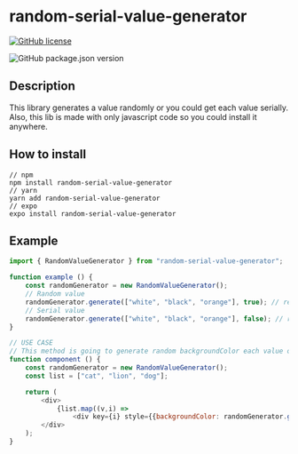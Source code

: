 # random-serial-value-generator

[![GitHub license](https://img.shields.io/github/license/mauvpark/random-value-generator)](https://github.com/mauvpark/random-value-generator/blob/main/LICENSE)

![GitHub package.json version](https://img.shields.io/github/package-json/v/mauvpark/random-value-generator)

## Description

This library generates a value randomly or you could get each value serially. Also, this lib is made with only javascript code so you could install it anywhere.

## How to install

```
// npm
npm install random-serial-value-generator
// yarn
yarn add random-serial-value-generator
// expo
expo install random-serial-value-generator
```

## Example

```js
import { RandomValueGenerator } from "random-serial-value-generator";

function example () {
    const randomGenerator = new RandomValueGenerator();
    // Random value
    randomGenerator.generate(["white", "black", "orange"], true); // returns a value like "black", "white", "black", "orange" etc... randomly
    // Serial value
    randomGenerator.generate(["white", "black", "orange"], false); // returns a value "white", "black", "orange" serially
}

// USE CASE
// This method is going to generate random backgroundColor each value of the list.
function component () {
    const randomGenerator = new RandomValueGenerator();
    const list = ["cat", "lion", "dog"];

    return (
        <div>
            {list.map((v,i) => 
                <div key={i} style={{backgroundColor: randomGenerator.generate(["white", "black", "orange"], true);}}>{v}</div>)}
        </div>
    );
}
```
